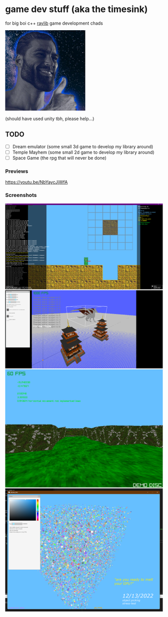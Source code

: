 # game dev stuff (aka the timesink)
for big boi c++ [raylib](https://github.com/raysan5/raylib) game development chads

<img src="/screenshots/chad.jpg" alt="chad" title="not actually me" width="256"/>

(should have used unity tbh, please help...)

## TODO
- [ ] Dream emulator (some small 3d game to develop my library around)
- [ ] Temple Mayhem (some small 2d game to develop my library around)
- [ ] Space Game (the rpg that will never be done)

### Previews

<https://youtu.be/NbYaycJjWfA>

### Screenshots
![004](/screenshots/indev2d.png)
![003](/screenshots/indev003.png)
![002](/screenshots/indev002.png)
![001](/screenshots/indev001.png)
